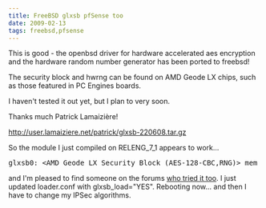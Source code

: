 ```yaml
---
title: FreeBSD glxsb pfSense too 
date: 2009-02-13
tags: freebsd,pfsense
---
```

This is good - the openbsd driver for hardware accelerated aes encryption and the hardware random number generator has been ported to freebsd!

The security block and hwrng can be found on AMD Geode LX chips, such as those featured in PC Engines boards.

I haven't tested it out yet, but I plan to very soon.

Thanks much Patrick Lamaizière!

<a href="http://user.lamaiziere.net/patrick/glxsb-220608.tar.gz">http://user.lamaiziere.net/patrick/glxsb-220608.tar.gz</a>

So the module I just compiled on RELENG_7_1 appears to work...

<pre>glxsb0: &lt;AMD Geode LX Security Block (AES-128-CBC,RNG)&gt; mem 0xefff4000-0xefff7fff irq 9 at device 1.2 on pci0</pre>

and I'm pleased to find someone on the forums <a href="http://forum.pfsense.org/index.php?topic=13875.msg75017">who tried it too</a>. I just updated loader.conf with glxsb_load="YES". Rebooting now... and then I have to change my IPSec algorithms.

